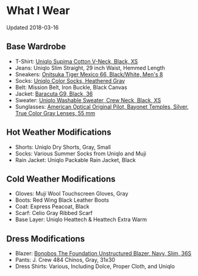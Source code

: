 # What I Wear

Updated 2018-03-16

## Base Wardrobe

* T-Shirt: [Uniqlo Supima Cotton V-Neck, Black, XS](https://www.uniqlo.com/us/en/men-supima-cotton-v-neck-short-sleeve-t-shirt-180704.html?dwvar_180704_color=COL69&cgid=#q=v%2Bneck%2Bsupima&lang=default&start=3)
* Jeans: Uniqlo Slim Straight, 29 inch Waist, Hemmed Length
* Sneakers: [Onitsuka Tiger Mexico 66, Black/White, Men's 8](http://www.onitsukatiger.com/us/en-us/mexico-66/p/0010228136.9001)
* Socks: [Uniqlo Color Socks, Heathered Gray](https://www.uniqlo.com/us/en/men-color-socks-172779.html)
* Belt: Mission Belt, Iron Buckle, Black Canvas
* Jacket: [Baracuta G9, Black, 36](http://www.baracuta.com/on/demandware.store/Sites-WPBAWO-US-Site/default/Product-Show?pid=BRCPS0001BCNY1100&start=2&cgid=br_G9)
* Sweater: [Uniqlo Washable Sweater, Crew Neck, Black, XS](https://www.uniqlo.com/us/en/men-washable-crewneck-long-sleeve-sweater-405132.html)
* Sunglasses: [American Optical Original Pilot, Bayonet Temples, Silver, True Color Gray Lenses, 55 mm](http://amzn.to/2piRyzw)

## Hot Weather Modifications

* Shorts: Uniqlo Dry Shorts, Gray, Small
* Socks: Various Summer Socks from Uniqlo and Muji
* Rain Jacket: Uniqlo Packable Rain Jacket, Black

## Cold Weather Modifications

* Gloves: Muji Wool Touchscreen Gloves, Gray
* Boots: Red Wing Black Leather Boots
* Coat: Express Peacoat, Black
* Scarf: Celio Gray Ribbed Scarf
* Base Layer: Uniqlo Heattech & Heattech Extra Warm

## Dress Modifications

* Blazer: [Bonobos The Foundation Unstructured Blazer, Navy, Slim, 36S](https://bonobos.com/products/foundation-italian-wool-blazer)
* Pants: J. Crew 484 Chinos, Gray, 31x30
* Dress Shirts: Various, Including Dolce, Proper Cloth, and Uniqlo